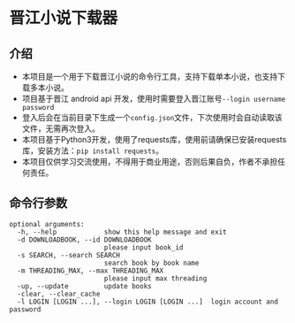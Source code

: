 # 晋江小说下载器


## 介绍
- 本项目是一个用于下载晋江小说的命令行工具，支持下载单本小说，也支持下载多本小说。
- 项目基于晋江 android api 开发，使用时需要登入晋江账号```--login username password```
- 登入后会在当前目录下生成一个```config.json```文件，下次使用时会自动读取该文件，无需再次登入。
- 本项目基于Python3开发，使用了requests库，使用前请确保已安装requests库，安装方法：`pip install requests`。
- 本项目仅供学习交流使用，不得用于商业用途，否则后果自负，作者不承担任何责任。


## 命令行参数
```
optional arguments:
  -h, --help            show this help message and exit
  -d DOWNLOADBOOK, --id DOWNLOADBOOK
                        please input book_id
  -s SEARCH, --search SEARCH
                        search book by book name
  -m THREADING_MAX, --max THREADING_MAX
                        please input max threading
  -up, --update         update books
  -clear, --clear_cache
  -l LOGIN [LOGIN ...], --login LOGIN [LOGIN ...]  login account and password
```
